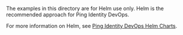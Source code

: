 The examples in this directory are for Helm use only. Helm is the recommended approach for Ping Identity DevOps.

For more information on Helm, see [Ping Identity DevOps Helm Charts](https://helm.pingidentity.com).